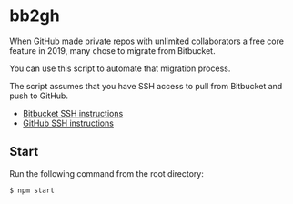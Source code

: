 # bb2gh

When GitHub made private repos with unlimited collaborators a free core feature in 2019, many chose to migrate from Bitbucket.

You can use this script to automate that migration process.

The script assumes that you have SSH access to pull from Bitbucket and push to GitHub.

- [Bitbucket SSH instructions](https://support.atlassian.com/bitbucket-cloud/docs/set-up-an-ssh-key)
- [GitHub SSH instructions](https://docs.github.com/en/authentication/connecting-to-github-with-ssh)

## Start

Run the following command from the root directory:

`$ npm start`
